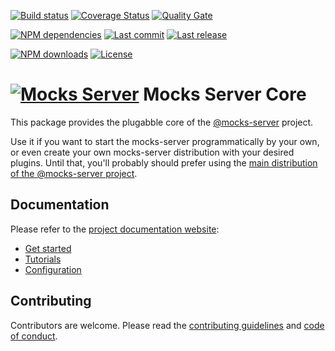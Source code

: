 [![Build status][travisci-image]][travisci-url] [![Coverage Status][coveralls-image]][coveralls-url] [![Quality Gate][quality-gate-image]][quality-gate-url]

[![NPM dependencies][npm-dependencies-image]][npm-dependencies-url] [![Last commit][last-commit-image]][last-commit-url] [![Last release][release-image]][release-url] 

[![NPM downloads][npm-downloads-image]][npm-downloads-url] [![License][license-image]][license-url]


# [![Mocks Server][logo-url]][website-url] Mocks Server Core

This package provides the plugabble core of the [@mocks-server][website-url] project.

Use it if you want to start the mocks-server programmatically by your own, or even create your own mocks-server distribution with your desired plugins. Until that, you'll probably should prefer using the [main distribution of the @mocks-server project][main-url].

## Documentation

Please refer to the [project documentation website][website-url]:

* [Get started](https://www.mocks-server.org/docs/get-started-intro)
* [Tutorials](https://www.mocks-server.org/docs/tutorials-static)
* [Configuration](https://www.mocks-server.org/docs/configuration-command-line-arguments)

## Contributing

Contributors are welcome.
Please read the [contributing guidelines](.github/CONTRIBUTING.md) and [code of conduct](.github/CODE_OF_CONDUCT.md).

[website-url]: https://www.mocks-server.org
[logo-url]: https://www.mocks-server.org/img/logo_120.png
[main-url]: https://www.npmjs.com/package/@mocks-server/main

[coveralls-image]: https://coveralls.io/repos/github/mocks-server/core/badge.svg
[coveralls-url]: https://coveralls.io/github/mocks-server/core
[travisci-image]: https://travis-ci.com/mocks-server/core.svg?branch=master
[travisci-url]: https://travis-ci.com/mocks-server/core
[last-commit-image]: https://img.shields.io/github/last-commit/mocks-server/core.svg
[last-commit-url]: https://github.com/mocks-server/core/commits
[license-image]: https://img.shields.io/npm/l/@mocks-server/core.svg
[license-url]: https://github.com/mocks-server/core/blob/master/LICENSE
[npm-downloads-image]: https://img.shields.io/npm/dm/@mocks-server/core.svg
[npm-downloads-url]: https://www.npmjs.com/package/@mocks-server/core
[npm-dependencies-image]: https://img.shields.io/david/mocks-server/core.svg
[npm-dependencies-url]: https://david-dm.org/mocks-server/core
[quality-gate-image]: https://sonarcloud.io/api/project_badges/measure?project=mocks-server-core&metric=alert_status
[quality-gate-url]: https://sonarcloud.io/dashboard?id=mocks-server-core
[release-image]: https://img.shields.io/github/release-date/mocks-server/core.svg
[release-url]: https://github.com/mocks-server/core/releases
